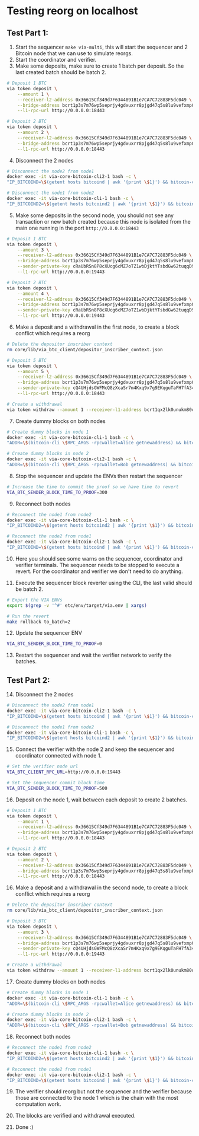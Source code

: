 # Testing reorg on localhost

## Test Part 1:

1. Start the sequencer `make via-multi`, this will start the sequencer and 2 Bitcoin node that we can use to simulate
   reorgs.
2. Start the coordinator and verifier.
3. Make some deposits, make sure to create 1 batch per deposit. So the last created batch should be batch 2.

```sh
# Deposit 1 BTC
via token deposit \
    --amount 1 \
    --receiver-l2-address 0x36615Cf349d7F6344891B1e7CA7C72883F5dc049 \
    --bridge-address bcrt1p3s7m76wp5seprjy4gdxuxrr8pjgd47q5s8lu9vefxmp0my2p4t9qh6s8kq \
    --l1-rpc-url http://0.0.0.0:18443

# Deposit 2 BTC
via token deposit \
    --amount 2 \
    --receiver-l2-address 0x36615Cf349d7F6344891B1e7CA7C72883F5dc049 \
    --bridge-address bcrt1p3s7m76wp5seprjy4gdxuxrr8pjgd47q5s8lu9vefxmp0my2p4t9qh6s8kq \
    --l1-rpc-url http://0.0.0.0:18443
```

4. Disconnect the 2 nodes

```sh
# Disconnect the node2 from node1
docker exec -it via-core-bitcoin-cli2-1 bash -c \
"IP_BITCOIND=\$(getent hosts bitcoind | awk '{print \$1}') && bitcoin-cli \$RPC_ARGS setban \$IP_BITCOIND add"

# Disconnect the node1 from node2
docker exec -it via-core-bitcoin-cli-1 bash -c \
"IP_BITCOIND2=\$(getent hosts bitcoind2 | awk '{print \$1}') && bitcoin-cli \$RPC_ARGS setban \$IP_BITCOIND2 add"
```

5. Make some deposits in the second node, you should not see any transaction or new batch created because this node is
   isolated from the main one running in the port `http://0.0.0.0:18443`

```sh
# Deposit 1 BTC
via token deposit \
    --amount 3 \
    --receiver-l2-address 0x36615Cf349d7F6344891B1e7CA7C72883F5dc049 \
    --bridge-address bcrt1p3s7m76wp5seprjy4gdxuxrr8pjgd47q5s8lu9vefxmp0my2p4t9qh6s8kq \
    --sender-private-key cRaUbRSn8P8cXUcg6cMZ7oTZ1wbDjktYTsbdGw62tuqqD9ttQWMm \
    --l1-rpc-url http://0.0.0.0:19443

# Deposit 2 BTC
via token deposit \
    --amount 4 \
    --receiver-l2-address 0x36615Cf349d7F6344891B1e7CA7C72883F5dc049 \
    --bridge-address bcrt1p3s7m76wp5seprjy4gdxuxrr8pjgd47q5s8lu9vefxmp0my2p4t9qh6s8kq \
    --sender-private-key cRaUbRSn8P8cXUcg6cMZ7oTZ1wbDjktYTsbdGw62tuqqD9ttQWMm \
    --l1-rpc-url http://0.0.0.0:19443
```

6. Make a deposit and a withdrawal in the first node, to create a block conflict which requires a reorg

```sh
# Delete the depositor inscriber context
rm core/lib/via_btc_client/depositor_inscriber_context.json

# Deposit 5 BTC
via token deposit \
    --amount 5 \
    --receiver-l2-address 0x36615Cf349d7F6344891B1e7CA7C72883F5dc049 \
    --bridge-address bcrt1p3s7m76wp5seprjy4gdxuxrr8pjgd47q5s8lu9vefxmp0my2p4t9qh6s8kq \
    --sender-private-key cQ4UHjdsGWFMcQ8zXcaSr7m4Kxq9x7g9EKqguTaFH7fA34mZAnqW \
    --l1-rpc-url http://0.0.0.0:18443

# Create a withdrawal
via token withdraw --amount 1 --receiver-l1-address bcrt1qx2lk0unukm80qmepjp49hwf9z6xnz0s73k9j56
```

7. Create dummy blocks on both nodes

```sh
# Create dummy blocks in node 1
docker exec -it via-core-bitcoin-cli-1 bash -c \
"ADDR=\$(bitcoin-cli \$RPC_ARGS -rpcwallet=Alice getnewaddress) && bitcoin-cli \$RPC_ARGS generatetoaddress 2 \$ADDR"

# Create dummy blocks in node 2
docker exec -it via-core-bitcoin-cli2-1 bash -c \
"ADDR=\$(bitcoin-cli \$RPC_ARGS -rpcwallet=Bob getnewaddress) && bitcoin-cli \$RPC_ARGS generatetoaddress 20 \$ADDR"
```

8. Stop the sequencer and update the ENVs then restart the sequencer

```sh
# Increase the time to commit the proof so we have time to revert
VIA_BTC_SENDER_BLOCK_TIME_TO_PROOF=300
```

9. Reconnect both nodes

```sh
# Reconnect the node1 from node2
docker exec -it via-core-bitcoin-cli-1 bash -c \
"IP_BITCOIND2=\$(getent hosts bitcoind2 | awk '{print \$1}') && bitcoin-cli \$RPC_ARGS setban \$IP_BITCOIND2 remove"

# Reconnect the node2 from node1
docker exec -it via-core-bitcoin-cli2-1 bash -c \
"IP_BITCOIND=\$(getent hosts bitcoind | awk '{print \$1}') && bitcoin-cli \$RPC_ARGS setban \$IP_BITCOIND remove"
```

10. Here you should see some warns on the sequencer, coordinator and verifier terminals. The sequencer needs to be
    stopped to execute a revert. For the coordinator and verifier we don't need to do anything.

11. Execute the sequencer block reverter using the CLI, the last valid should be batch 2.

```sh
# Export the VIA ENVs
export $(grep -v '^#' etc/env/target/via.env | xargs)

# Run the revert
make rollback to_batch=2
```

12. Update the sequencer ENV

```sh
VIA_BTC_SENDER_BLOCK_TIME_TO_PROOF=0
```

13. Restart the sequencer and wait the verifier network to verify the batches.

## Test Part 2:

14. Disconnect the 2 nodes

```sh
# Disconnect the node2 from node1
docker exec -it via-core-bitcoin-cli2-1 bash -c \
"IP_BITCOIND=\$(getent hosts bitcoind | awk '{print \$1}') && bitcoin-cli \$RPC_ARGS setban \$IP_BITCOIND add"

# Disconnect the node1 from node2
docker exec -it via-core-bitcoin-cli-1 bash -c \
"IP_BITCOIND2=\$(getent hosts bitcoind2 | awk '{print \$1}') && bitcoin-cli \$RPC_ARGS setban \$IP_BITCOIND2 add"
```

15. Connect the verifier with the node 2 and keep the sequencer and coordinator connected with node 1.

```sh
# Set the verifier node url
VIA_BTC_CLIENT_RPC_URL=http://0.0.0.0:19443

# Set the sequencer commit block time
VIA_BTC_SENDER_BLOCK_TIME_TO_PROOF=500
```

16. Deposit on the node 1, wait between each deposit to create 2 batches.

```sh
# Deposit 1 BTC
via token deposit \
    --amount 1 \
    --receiver-l2-address 0x36615Cf349d7F6344891B1e7CA7C72883F5dc049 \
    --bridge-address bcrt1p3s7m76wp5seprjy4gdxuxrr8pjgd47q5s8lu9vefxmp0my2p4t9qh6s8kq \
    --l1-rpc-url http://0.0.0.0:18443

# Deposit 2 BTC
via token deposit \
    --amount 2 \
    --receiver-l2-address 0x36615Cf349d7F6344891B1e7CA7C72883F5dc049 \
    --bridge-address bcrt1p3s7m76wp5seprjy4gdxuxrr8pjgd47q5s8lu9vefxmp0my2p4t9qh6s8kq \
    --l1-rpc-url http://0.0.0.0:18443
```

16. Make a deposit and a withdrawal in the second node, to create a block conflict which requires a reorg

```sh
# Delete the depositor inscriber context
rm core/lib/via_btc_client/depositor_inscriber_context.json

# Deposit 3 BTC
via token deposit \
    --amount 3 \
    --receiver-l2-address 0x36615Cf349d7F6344891B1e7CA7C72883F5dc049 \
    --bridge-address bcrt1p3s7m76wp5seprjy4gdxuxrr8pjgd47q5s8lu9vefxmp0my2p4t9qh6s8kq \
    --sender-private-key cQ4UHjdsGWFMcQ8zXcaSr7m4Kxq9x7g9EKqguTaFH7fA34mZAnqW \
    --l1-rpc-url http://0.0.0.0:19443

# Create a withdrawal
via token withdraw --amount 1 --receiver-l1-address bcrt1qx2lk0unukm80qmepjp49hwf9z6xnz0s73k9j56
```

17. Create dummy blocks on both nodes

```sh
# Create dummy blocks in node 1
docker exec -it via-core-bitcoin-cli-1 bash -c \
"ADDR=\$(bitcoin-cli \$RPC_ARGS -rpcwallet=Alice getnewaddress) && bitcoin-cli \$RPC_ARGS generatetoaddress 20 \$ADDR"

# Create dummy blocks in node 2
docker exec -it via-core-bitcoin-cli2-1 bash -c \
"ADDR=\$(bitcoin-cli \$RPC_ARGS -rpcwallet=Bob getnewaddress) && bitcoin-cli \$RPC_ARGS generatetoaddress 2 \$ADDR"
```

18. Reconnect both nodes

```sh
# Reconnect the node1 from node2
docker exec -it via-core-bitcoin-cli-1 bash -c \
"IP_BITCOIND2=\$(getent hosts bitcoind2 | awk '{print \$1}') && bitcoin-cli \$RPC_ARGS setban \$IP_BITCOIND2 remove"

# Reconnect the node2 from node1
docker exec -it via-core-bitcoin-cli2-1 bash -c \
"IP_BITCOIND=\$(getent hosts bitcoind | awk '{print \$1}') && bitcoin-cli \$RPC_ARGS setban \$IP_BITCOIND remove"
```

19. The verifier should reorg but not the sequencer and the verifier because those are connected to the node 1 which is
    the chain with the most computation work.

20. The blocks are verified and withdrawal executed.
21. Done :)
